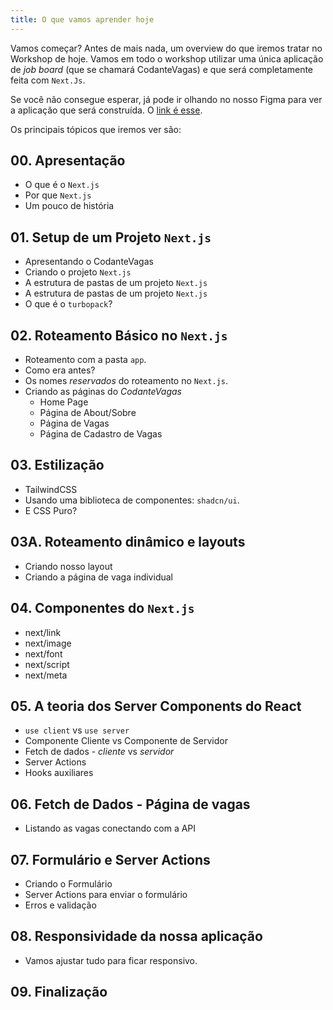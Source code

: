 ```yaml
---
title: O que vamos aprender hoje
---
```



Vamos começar? Antes de mais nada, um overview do que iremos tratar no Workshop de hoje. Vamos em todo o workshop utilizar uma única aplicação de *job board* (que se chamará CodanteVagas) e que será completamente feita com `Next.Js`.

Se você não consegue esperar, já pode ir olhando no nosso Figma para ver a aplicação que será construída. O [link é esse](https://www.figma.com/proto/bzOxaC7cA5Y69VnWYAqApP/Next-Intro?node-id=0-1&t=slBzPJ9qdsYMwiyh-1).

Os principais tópicos que iremos ver são:

## 00. Apresentação

- O que é o `Next.js`
- Por que `Next.js`
- Um pouco de história

## 01. Setup de um Projeto `Next.js`

- Apresentando o CodanteVagas
- Criando o projeto `Next.js`
- A estrutura de pastas de um projeto `Next.js`
- A estrutura de pastas de um projeto `Next.js`
- O que é o `turbopack`?

## 02. Roteamento Básico no `Next.js`

- Roteamento com a pasta `app`.
- Como era antes?
- Os nomes *reservados* do roteamento no `Next.js`.
- Criando as páginas do *CodanteVagas*
  - Home Page
  - Página de About/Sobre
  - Página de Vagas
  - Página de Cadastro de Vagas

## 03. Estilização

- TailwindCSS
- Usando uma biblioteca de componentes: `shadcn/ui`.
- E CSS Puro?

## 03A. Roteamento dinâmico e layouts

- Criando nosso layout
- Criando a página de vaga individual

## 04. Componentes do `Next.js`

- next/link
- next/image
- next/font
- next/script
- next/meta

## 05. A teoria dos Server Components do React

- `use client` vs `use server`
- Componente Cliente vs Componente de Servidor
- Fetch de dados - *cliente* vs *servidor*
- Server Actions
- Hooks auxiliares

## 06. Fetch de Dados - Página de vagas

- Listando as vagas conectando com a API

## 07. Formulário e Server Actions

- Criando o Formulário
- Server Actions para enviar o formulário
- Erros e validação

## 08. Responsividade da nossa aplicação

- Vamos ajustar tudo para ficar responsivo.

## 09. Finalização
